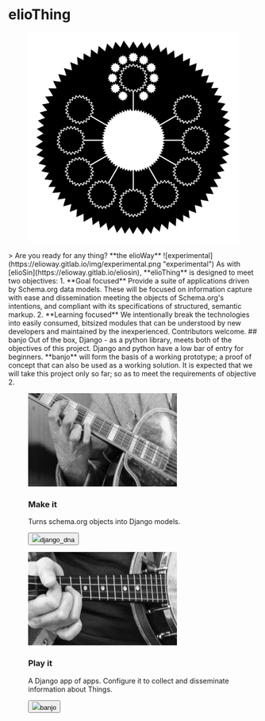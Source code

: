 # elioThing
<figure>
  <img src="tile.png" alt="">
</figure>
> Are you ready for any thing? **the elioWay**
![experimental](https://elioway.gitlab.io/img/experimental.png "experimental")
As with [elioSin](https://elioway.gitlab.io/eliosin), **elioThing** is designed to meet two objectives:
1. **Goal focused** Provide a suite of applications driven by Schema.org data models. These will be focused on information capture with ease and dissemination meeting the objects of Schema.org's intentions, and compliant with its specifications of structured, semantic markup.
2. **Learning focused** We intentionally break the technologies into easily consumed, bitsized modules that can be understood by new developers and maintained by the inexperienced.
Contributors welcome.
## banjo
Out of the box, Django - as a python library, meets both of the objectives of this project. Django and python have a low bar of entry for beginners. **banjo** will form the basis of a working prototype; a proof of concept that can also be used as a working solution. It is expected that we will take this project only so far; so as to meet the requirements of objective 2.
<section>
  <figure>
  <img src="img/django_dna.png">
  <h3>Make it</h3>
  <p>Turns schema.org objects into Django models.</p>
  <p><a href="django_dna/index.html"><button><img src="django_dna/apple-touch-icon.png">django_dna</button></a></p>
</figure>
  <figure>
  <img src="img/banjo.png">
  <h3>Play it</h3>
  <p>A Django app of apps. Configure it to collect and disseminate information about Things.</p>
  <p><a href="banjo/index.html"><button><img src="banjo/apple-touch-icon.png">banjo</button></a></p>
</figure>
</section>
